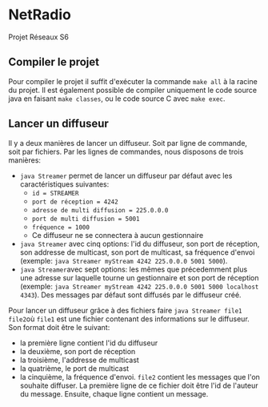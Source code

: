# NetRadio
Projet Réseaux S6

## Compiler le projet

Pour compiler le projet il suffit d'exécuter la commande `make all` à la racine du projet. Il est également possible de compiler uniquement le code source java en faisant `make classes`, ou le code source C avec `make exec`.

## Lancer un diffuseur

Il y a deux manières de lancer un diffuseur. Soit par ligne de commande, soit par fichiers. Par les lignes de commandes, nous disposons de trois manières:
* ``java Streamer`` permet de lancer un diffuseur par défaut avec les caractéristiques suivantes:
    * ``id = STREAMER``
    * ``port de réception = 4242``
    *  ``adresse de multi diffusion = 225.0.0.0``
    * ``port de multi diffusion = 5001``
    * ``fréquence = 1000``
    * Ce diffuseur ne se connectera à aucun gestionnaire
* ``java Streamer`` avec cinq options: l'id du diffuseur, son port de réception, son addresse de multicast, son port de multicast, sa fréquence d'envoi (exemple: ``java Streamer myStream 4242 225.0.0.0 5001 5000``).
* ``java Streamer``avec sept options: les mêmes que précedemment plus une adresse sur laquelle tourne un gestionnaire et son port de réception (exemple: ``java Streamer myStream 4242 225.0.0.0 5001 5000 localhost 4343``).
Des messages par défaut sont diffusés par le diffuseur créé.

Pour lancer un diffuseur grâce à des fichiers faire ``java Streamer file1 file2``où ``file1`` est une fichier contenant des informations sur le diffuseur. Son format doit être le suivant:
* la première ligne contient l'id du diffuseur
* la deuxième, son port de réception
* la troisième, l'addresse de multicast
* la quatrième, le port de multicast
* la cinquième, la fréquence d'envoi.
``file2`` contient les messages que l'on souhaite diffuser. La première ligne de ce fichier doit être l'id de l'auteur du message. Ensuite, chaque ligne contient un message.